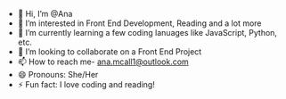 - 👋 Hi, I’m @Ana
- 👀 I’m interested in Front End Development, Reading and a lot more
- 🌱 I’m currently learning a few coding lanuages like JavaScript, Python, etc.
- 💞️ I’m looking to collaborate on a Front End Project
- 📫 How to reach me- ana.mcall1@outlook.com
- 😄 Pronouns: She/Her
- ⚡ Fun fact: I love coding and reading!

<!---
Anvi-g/Anvi-g is a ✨ special ✨ repository because its `README.md` (this file) appears on your GitHub profile.
You can click the Preview link to take a look at your changes.
--->
